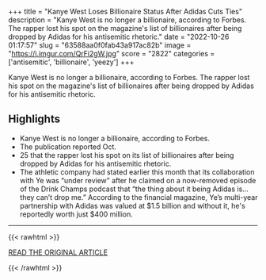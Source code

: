 +++
title = "Kanye West Loses Billionaire Status After Adidas Cuts Ties"
description = "Kanye West is no longer a billionaire, according to Forbes. The rapper lost his spot on the magazine's list of billionaires after being dropped by Adidas for his antisemitic rhetoric."
date = "2022-10-26 01:17:57"
slug = "63588aa0f0fab43a917ac82b"
image = "https://i.imgur.com/QrFi2gW.jpg"
score = "2822"
categories = ['antisemitic', 'billionaire', 'yeezy']
+++

Kanye West is no longer a billionaire, according to Forbes. The rapper lost his spot on the magazine's list of billionaires after being dropped by Adidas for his antisemitic rhetoric.

## Highlights

- Kanye West is no longer a billionaire, according to Forbes.
- The publication reported Oct.
- 25 that the rapper lost his spot on its list of billionaires after being dropped by Adidas for his antisemitic rhetoric.
- The athletic company had stated earlier this month that its collaboration with Ye was “under review” after he claimed on a now-removed episode of the Drink Champs podcast that “the thing about it being Adidas is... they can’t drop me.” According to the financial magazine, Ye’s multi-year partnership with Adidas was valued at $1.5 billion and without it, he's reportedly worth just $400 million.

---

{{< rawhtml >}}
  <p class="article-category">
    <a target="_blank" href="https://www.billboard.com/music/music-news/kanye-west-loses-billionaire-status-adidas-cuts-ties-1235160917/">READ THE ORIGINAL ARTICLE</a>
  </p>
{{< /rawhtml >}}

